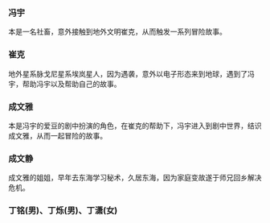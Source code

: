 ### 冯宇

本是一名社畜，意外接触到地外文明崔克，从而触发一系列冒险故事。

### 崔克

地外星系脉戈尼星系埃岚星人，因为遇袭，意外以电子形态来到地球，遇到了冯宇，帮助冯宇以及帮助自己的故事。

### 成文雅

本是冯宇的爱豆的剧中扮演的角色，在崔克的帮助下，冯宇进入到剧中世界，结识成文雅，从而一起冒险的故事。

### 成文静

成文雅的姐姐，早年去东海学习秘术，久居东海，因为家庭变故遂于师兄回乡解决危机。

### 丁铭(男)、丁烁(男)、丁潇(女)